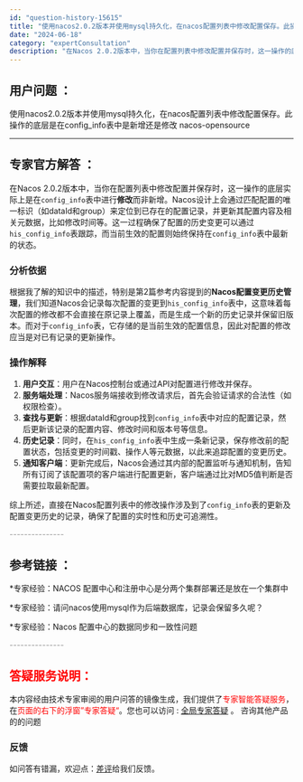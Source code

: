 ```yaml
---
id: "question-history-15615"
title: "使用nacos2.0.2版本并使用mysql持久化，在nacos配置列表中修改配置保存。此操作的底层是在c nacos-opensource"
date: "2024-06-18"
category: "expertConsultation"
description: "在Nacos 2.0.2版本中，当你在配置列表中修改配置并保存时，这一操作的底层实际上是在`config_info`表中进行**修改**而非新增。Nacos设计上会通过匹配配置的唯一标识（如dataId和group）来定位到已存在的配置记录，并更新其配置内容及相关元数据，比如修改时间等。这一过程确保"
---
```


## 用户问题 ： 
 使用nacos2.0.2版本并使用mysql持久化，在nacos配置列表中修改配置保存。此操作的底层是在config_info表中是新增还是修改 nacos-opensource 

---------------
## 专家官方解答 ：

在Nacos 2.0.2版本中，当你在配置列表中修改配置并保存时，这一操作的底层实际上是在`config_info`表中进行**修改**而非新增。Nacos设计上会通过匹配配置的唯一标识（如dataId和group）来定位到已存在的配置记录，并更新其配置内容及相关元数据，比如修改时间等。这一过程确保了配置的历史变更可以通过`his_config_info`表跟踪，而当前生效的配置则始终保持在`config_info`表中最新的状态。

### 分析依据
根据我了解的知识中的描述，特别是第2篇参考内容提到的**Nacos配置变更历史管理**，我们知道Nacos会记录每次配置的变更到`his_config_info`表中，这意味着每次配置的修改都不会直接在原记录上覆盖，而是生成一个新的历史记录并保留旧版本。而对于`config_info`表，它存储的是当前生效的配置信息，因此对配置的修改应当是对已有记录的更新操作。

### 操作解释
1. **用户交互**：用户在Nacos控制台或通过API对配置进行修改并保存。
2. **服务端处理**：Nacos服务端接收到修改请求后，首先会验证请求的合法性（如权限检查）。
3. **查找与更新**：根据dataId和group找到`config_info`表中对应的配置记录，然后更新该记录的配置内容、修改时间和版本号等信息。
4. **历史记录**：同时，在`his_config_info`表中生成一条新记录，保存修改前的配置状态，包括变更的时间戳、操作人等元数据，以此来追踪配置的变更历史。
5. **通知客户端**：更新完成后，Nacos会通过其内部的配置监听与通知机制，告知所有订阅了该配置项的客户端进行配置更新，客户端通过比对MD5值判断是否需要拉取最新配置。

综上所述，直接在Nacos配置列表中的修改操作涉及到了`config_info`表的更新及配置变更历史的记录，确保了配置的实时性和历史可追溯性。


<font color="#949494">---------------</font> 


## 参考链接 ：

*专家经验：NACOS 配置中心和注册中心是分两个集群部署还是放在一个集群中 
 
 *专家经验：请问nacos使用mysql作为后端数据库，记录会保留多久呢？ 
 
 *专家经验：Nacos 配置中心的数据同步和一致性问题 


 <font color="#949494">---------------</font> 
 


## <font color="#FF0000">答疑服务说明：</font> 

本内容经由技术专家审阅的用户问答的镜像生成，我们提供了<font color="#FF0000">专家智能答疑服务</font>，在<font color="#FF0000">页面的右下的浮窗”专家答疑“</font>。您也可以访问 : [全局专家答疑](https://opensource.alibaba.com/chatBot) 。 咨询其他产品的的问题

### 反馈
如问答有错漏，欢迎点：[差评](https://ai.nacos.io/user/feedbackByEnhancerGradePOJOID?enhancerGradePOJOId=15674)给我们反馈。
